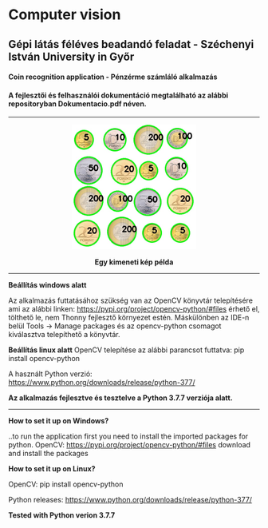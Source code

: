 # Computer vision
## Gépi látás féléves beadandó feladat - Széchenyi István University in Győr
#### Coin recognition application - Pénzérme számláló alkalmazás 

#### A fejlesztői és felhasználói dokumentáció megtalálható az alábbi repositoryban Dokumentacio.pdf néven.

--------------------------------------------------------------------------------------

<p align="center">
   <img src="https://github.com/tivadark/Computer_vision/blob/master/output_kepek/ermek_darabertek_korvonal.jpg" width="250" title="Computed output coins picture">
</p>
<p align="center"><b>Egy kimeneti kép példa</b></p>

--------------------------------------------------------------------------------------
**Beállítás windows alatt**

Az alkalmazás futtatásához szükség van az OpenCV könyvtár telepítésére ami az alábbi linken: https://pypi.org/project/opencv-python/#files érhető el,
tölthető le, nem Thonny fejlesztő környezet estén. Máskülönben az IDE-n belül Tools -> Manage packages és az opencv-python csomagot kiválasztva telepíthető a könyvtár.

**Beállítás linux alatt**
OpenCV telepítése az alábbi parancsot futtatva: pip install opencv-python

A használt Python verzió: https://www.python.org/downloads/release/python-377/

**Az alkalmazás fejlesztve és tesztelve a Python 3.7.7 verziója alatt.**

--------------------------------------------------------------------------------------


**How to set it up on Windows?**

 ..to run the application first you need to install the imported packages for python.
 OpenCV: https://pypi.org/project/opencv-python/#files  download and install the packages


**How to set it up on Linux?**

OpenCV: pip install opencv-python

Python releases: https://www.python.org/downloads/release/python-377/

**Tested with Python verion 3.7.7**



